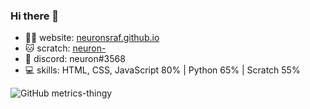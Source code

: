 ### Hi there 👋

<!--
**NeuronsRaf/neuronsraf** is a ✨ _special_ ✨ repository because its `README.md` (this file) appears on your GitHub profile.

Here are some ideas to get you started:

- 🔭 I’m currently working on ...
- 🌱 I’m currently learning ...
- 👯 I’m looking to collaborate on ...
- 🤔 I’m looking for help with ...
- 💬 Ask me about ...
- 📫 How to reach me: ...
- 😄 Pronouns: ...
- ⚡ Fun fact: ...
-->
- 👨‍💻 website: [neuronsraf.github.io](https://neuronsraf.github.io)
- 🐱 scratch: [neuron-](https://scratch.mit.edu/users/neuron-)
- 💬 discord: neuron#3568
- 💻 skills: HTML, CSS, JavaScript 80% | Python 65% | Scratch 55%

![GitHub metrics-thingy](https://github-readme-stats.vercel.app/api?username=neuronsraf&count_private=true&show_icons=true&bg_color=30,1e90ff,1e30ff&title_color=fff&text_color=fff&icon_color=fff)
